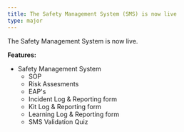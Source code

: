 ```yaml
---
title: The Safety Management System (SMS) is now live
type: major
---
```


The Safety Management System is now live.

**Features:**

* Safety Management System
   * SOP
   * Risk Assesments
   * EAP's
   * Incident Log & Reporting form
   * Kit Log & Reporting form
   * Learning Log & Reporting form
   * SMS Validation Quiz
